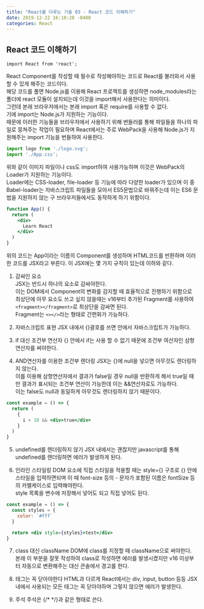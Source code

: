 ```yaml
---
title: "React를 다루는 기술 03 - React 코드 이해하기"
date: 2019-12-22 16:10:28 -0400
categories: React 
---
```


React 코드 이해하기
--------------------

```JSX
import React from 'react';
```

React Component를 작성할 때 필수로 작성해야하는 코드로 React를 불러와서 사용할 수 있게 해주는 코드이다.  
해당 코드를 풀면 Node.js를 이용해 React 프로젝트를 생성하면 node_modules라는 폴더에 react 모듈이 설치되는데 이것을 import해서 사용한다는 의미이다.  
그런데 본래 브라우저에서는 본래 import 혹은 require를 사용할 수 없다.  
기에 import는 Node.js가 지원하는 기능이다.  
때문에 이러한 기능들을 브라우저에서 사용하기 위해 번들러를 통해 파일들을 하나의 파일로 뭉쳐주는 작업이 필요하며 React에서는 주로 WebPack을 사용해 Node.js가 지원해주는 import 기능을 번들하여 사용한다.  


```jsx
import logo from './logo.svg';
import './App.css';
```

위와 같이 이미지 파일이나 css도 import하여 사용가능하며 이것은 WebPack의 Loader가 지원하는 기능이다.  
Loader에는 CSS-loader, file-loader 등 기능에 따라 다양한 loader가 있으며 이 중 Babel-loader는 자바스크립트 파일들을 모아서 ES5문법으로 바꿔주는데 이는 ES6 문법을 지원하지 않는 구 브라우저들에서도 동작하게 하기 위함이다.  


```jsx
function App() {
  return (
    <div>
      Learn React
    </div>
  )
}
```
위의 코드는 App이라는 이름의 Component를 생성하며 HTML코드를 반환하며 이러한 코드를 JSX라고 부른다.
이 JSX에는 몇 가지 규칙이 있는데 이하와 같다.  

1. 감싸인 요소  
JSX는 반드시 하나의 요소로 감싸야한다.  
이는 DOM에서 Component의 변화를 감지할 때 효율적으로 진행하기 위함으로 최상단에 아무 요소도 쓰고 싶지 않을때는 v16부터 추가된 Fragment를 사용하여 `<fragment></fragment>`로 최상단을 감싸면 된다.  
Fragment는 `<></>`라는 형태로 간편화가 가능하다.  

2. 자바스크립트 표현
JSX 내에서 {}괄호를 쓰면 안에서 자바스크립트가 가능하다.  

3. if 대신 조건부 연산자
{} 안에서 if는 사용 할 수 없기 때문에 조건부 여산자인 삼항연산자를 써야한다.  

4. AND연산자를 이용한 조건부 렌더링
JSX는 {}에 null을 넣으면 아무것도 렌더링하지 않는다.  
이를 이용해 삼항연산자에서 결과가 false일 경우 null을 반환하게 해서 true일 때만 결과가 표시되는 조건부 연산이 가능한데 이는 &&연산자로도 가능하다.  
이는 false도 null과 동일하게 아무것도 렌더링하지 않기 때문이다.  
```jsx
const example = () => {
  return (
    {
      i < 10 && <div>true</div>
    }
  )
}
```

5. undefined를 렌더링하지 않기
JSX 내에서는 괜찮지만 javascript를 통해 undefined를 렌더링하면 에러가 발생하게 된다.  

6. 인라인 스타일링
DOM 요소에 직접 스타일을 적용할 때는 style={} 구조로 {} 안에 스타일을 입력하면되며 이 때 font-size 등의 - 문자가 포함된 이름은 fontSize 등의 카멜케이스로 입력해야한다.  
style 목록을 변수에 저장해서 넣어도 되고 직접 넣어도 된다.  
```jsx
const example = () => {
  const styles = {
    color: `#fff`
  }

  return <div style={styles}>test</div>
}
```

7. class 대신 className
DOM에 class를 지정할 때 className으로 써야한다.  
본래 이 부분을 잘못 작성하여 class로 작성하면 에러를 발생시켰지만 v16 이상부터 자동으로 변환해주는 대신 콘솔에서 경고를 한다.

8. 태그는 꼭 닫아야한다
HTML과 다르게 React에서는 div, input, button 등등 JSX 내에서 사용되는 모든 태그는 꼭 닫아야하며 그렇지 않으면 에러가 발생한다.  

9. 주석
주석은 {/* */}과 같은 형태로 쓴다.
